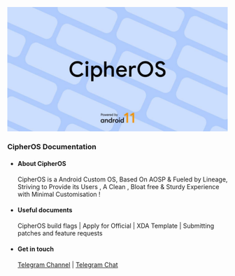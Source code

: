 ![banner](.github/banner.png)

### CipherOS Documentation ###

- #### About CipherOS ####

  CipherOS is a Android Custom OS, Based On AOSP & Fueled by Lineage, Striving to Provide its Users , A Clean , Bloat free & Sturdy Experience with Minimal Customisation !

- #### Useful documents ####

  CipherOS build flags | Apply for Official | XDA Template | Submitting patches and feature requests 
  
- #### Get in touch #### 

  [Telegram Channel](https://t.me/CipherOS) | [Telegram Chat](https://t.me/CipherOS_chat) 

